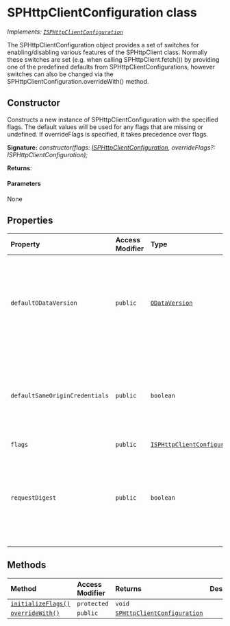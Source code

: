 # SPHttpClientConfiguration class

_Implements: [`ISPHttpClientConfiguration`](../../sp-http/interface/isphttpclientconfiguration.md)_





The SPHttpClientConfiguration object provides a set of switches for enabling/disabling various features of the SPHttpClient class. Normally these switches are set (e.g. when calling SPHttpClient.fetch()) by providing one of the predefined defaults from SPHttpClientConfigurations, however switches can also be changed via the SPHttpClientConfiguration.overrideWith() method.


## Constructor
Constructs a new instance of SPHttpClientConfiguration with the specified flags. The default values will be used for any flags that are missing or undefined. If overrideFlags is specified, it takes precedence over flags.

**Signature:** _constructor(flags: [ISPHttpClientConfiguration](../../sp-http/interface/isphttpclientconfiguration.md), overrideFlags?: ISPHttpClientConfiguration);_

**Returns**: 



#### Parameters
None


## Properties

| Property	   | Access Modifier | Type	| Description|
|:-------------|:----|:-------|:-----------|
|`defaultODataVersion`     | `public` | [`ODataVersion`](../../sp-http/class/odataversion.md) | _Read-only._ When this switch is specified (i.e. not undefined): If the 'OData-Version' header was not explictly added for the request, then SPHttpClient will add the header to specify the version indicated by defaultODataVersion. NOTE: Without an 'OData-Version' header, the SharePoint server currently defaults to Version 3.0 in most cases. The recommended version is 4.0. |
|`defaultSameOriginCredentials`     | `public` | `boolean` | _Read-only._ When this switch is true: If RequestInit.credentials is not explicitly specified for the request, then SPHttpClient will assign it to be 'same-origin'. Without this switch, different web browsers may apply different defaults. For more information, see the spec: https://fetch.spec.whatwg.org/#cors-protocol-and-credentials |
|`flags`     | `public` | [`ISPHttpClientConfiguration`](../../sp-http/interface/isphttpclientconfiguration.md) |  |
|`requestDigest`     | `public` | `boolean` | _Read-only._ When this switch is true: If the 'X-RequestDigest' header was not explicitly added for the request, then SPHttpClient will add it if the request is a write operation (i.e. an HTTP method other than 'GET', 'HEAD', or 'OPTIONS'). The request digest is managed by the DigestCache service. In the case of a cache miss, an additional network request may be performed. |




## Methods

| Method	   | Access Modifier | Returns	| Description|
|:-------------|:----|:-------|:-----------|
|[`initializeFlags()`](initializeflags-sphttpclientconfiguration.md)     | `protected` | `void` |  |
|[`overrideWith()`](overridewith-sphttpclientconfiguration.md)     | `public` | [`SPHttpClientConfiguration`](../../sp-http/class/sphttpclientconfiguration.md) |  |





